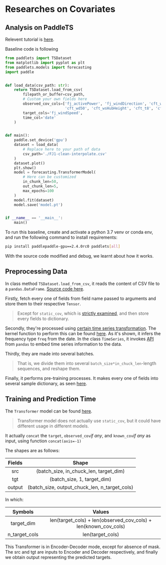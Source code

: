 # Researches on Covariates

## Analysis on PaddleTS

Relevent tutorial is [here](https://paddlets.readthedocs.io/en/0.1.1/source/get_started/get_started.html#id7).

Baseline code is following
```python
from paddlets import TSDataset
from matplotlib import pyplot as plt
from paddlets.models import forecasting
import paddle


def load_data(csv_path: str):
    return TSDataset.load_from_csv(
        filepath_or_buffer=csv_path,
        # Custom your own fields here
        observed_cov_cols=['fj_activePower', 'fj_windDirection', 'cft_ws10', 'cft_wd10', 'cft_ws50',
                           'cft_wd50', 'cft_wsHubHeight', 'cft_t8', 'cft_p8'],
        target_cols='fj_windSpeed',
        time_col='date'
    )


def main():
    paddle.set_device('gpu')
    dataset = load_data(
        # Replace here to your path of data
        csv_path='./FJ1-clean-interpolate.csv'
    )
    dataset.plot()
    plt.show()
    model = forecasting.TransformerModel(
        # Here can be customized
        in_chunk_len=50,
        out_chunk_len=5,
        max_epochs=100
    )
    model.fit(dataset)
    model.save('model.pt')


if __name__ == '__main__':
    main()
```

To run this baseline, create and activate a python 3.7 venv or conda env, and run the following command to install requirements:

```bash
pip install paddlepaddle-gpu==2.4.0rc0 paddlets[all]
```

With the source code modified and debug, we learnt about how it works.

## Preprocessing Data

In class method ```TSDataset.load_from_csv```, it reads the content of CSV file to a ```pandas.DataFrame```. [Source code here](https://github.com/PaddlePaddle/PaddleTS/blob/fa1f6b25a857c4ca611f536894ca7bd020824bec/paddlets/datasets/tsdataset.py#L810).

Firstly, fetch every one of fields from field name passed to arguments and store them to their respective ```Tensor```.

> Except for ```static_cov```, which is [strictly examined](https://github.com/PaddlePaddle/PaddleTS/blob/fa1f6b25a857c4ca611f536894ca7bd020824bec/paddlets/datasets/tsdataset.py#L952), and then store every fields to dictionary.

Secondly, they're processed using [certain time series transformation](https://github.com/PaddlePaddle/PaddleTS/blob/fa1f6b25a857c4ca611f536894ca7bd020824bec/paddlets/datasets/tsdataset.py#L907). The kernel function to perform this can be found [here](https://github.com/PaddlePaddle/PaddleTS/blob/fa1f6b25a857c4ca611f536894ca7bd020824bec/paddlets/datasets/tsdataset.py#L77). As it's shown, it infers the frequency type ```freq``` from the date. In the class ```TimeSeries```, it invokes [API](https://pandas.pydata.org/pandas-docs/stable/reference/api/pandas.DataFrame.asfreq.html) from ```pandas``` to embed time series information to the data.

Thirdly, they are made into several batches.

> That is, we divide them into several ```batch_size*in_chuck_len```-length sequences, and reshape them.

Finally, it performs pre-training processes. It makes every one of fields into several sample dictionary, as seen [here](adapter).

## Training and Prediction Time

The ```Transformer``` model can be found [here](https://github.com/PaddlePaddle/PaddleTS/blob/fa1f6b25a857c4ca611f536894ca7bd020824bec/paddlets/models/forecasting/dl/transformer.py#L205).

> Transformer model does not actually use ```static_cov```, but it could have different usage in different models.

It actually ```concat``` the ```target```, ```observed_cov```*if any*, and ```known_cov```*if any* as input, using function ```concat(axis=-1)```

The shapes  are as follows:

| Fields | Shape |
| :-: | :-: |
| src | (batch_size, in_chuck_len, target_dim) |
| tgt | (batch_size, 1, target_dim) |
| output | (batch_size, output_chuck_len, n_target_cols) |

In which:

| Symbols | Values |
| :-: | :-: |
| target_dim | len(target_cols) + len(observed_cov_cols) + len(known_cov_cols) |
| n_target_cols | len(target_cols) |

This Transformer is in Encoder-Decoder mode, except for absence of mask. The src and tgt are inputs to Encoder and Decoder respectively, and finally we obtain output representing the predicted targets.
